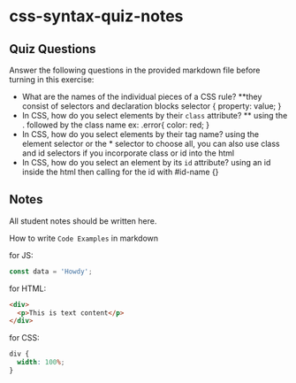 # css-syntax-quiz-notes

## Quiz Questions

Answer the following questions in the provided markdown file before turning in this exercise:

- What are the names of the individual pieces of a CSS rule?
  \*\*they consist of selectors and declaration blocks
  selector {
  property: value;
  }
- In CSS, how do you select elements by their `class` attribute?
  \*\* using the . followed by the class name
  ex: .error{
  color: red;
  }
- In CSS, how do you select elements by their tag name?
  using the element selector or the \* selector to choose all, you can also use class and id selectors if you incorporate class or id into the html
- In CSS, how do you select an element by its `id` attribute?
  using an id inside the html then calling for the id with #id-name {}

## Notes

All student notes should be written here.

How to write `Code Examples` in markdown

for JS:

```javascript
const data = 'Howdy';
```

for HTML:

```html
<div>
  <p>This is text content</p>
</div>
```

for CSS:

```css
div {
  width: 100%;
}
```
